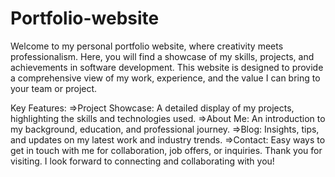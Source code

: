 # Portfolio-website
Welcome to my personal portfolio website, where creativity meets professionalism. Here, you will find a showcase of my skills, projects, and achievements in software development. This website is designed to provide a comprehensive view of my work, experience, and the value I can bring to your team or project.

Key Features:
=>Project Showcase: A detailed display of my projects, highlighting the skills and technologies used.
=>About Me: An introduction to my background, education, and professional journey.
=>Blog: Insights, tips, and updates on my latest work and industry trends.
=>Contact: Easy ways to get in touch with me for collaboration, job offers, or inquiries.
Thank you for visiting. I look forward to connecting and collaborating with you!

